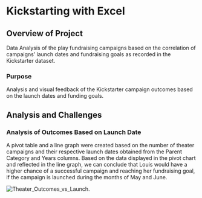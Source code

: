 # Kickstarting with Excel

## Overview of Project

Data Analysis of the play fundraising campaigns based on the correlation of campaigns’ launch dates and fundraising goals as recorded in the Kickstarter dataset.  

### Purpose

Analysis and visual feedback of the Kickstarter campaign outcomes based on the launch dates and funding goals.

## Analysis and Challenges

### Analysis of Outcomes Based on Launch Date

A pivot table and a line graph were created based on the number of theater campaigns and their respective launch dates obtained from the Parent Category and Years columns. Based on the data displayed in the pivot chart and reflected in the line graph, we can conclude that Louis would have a higher chance of a successful campaign and reaching her fundraising goal, if the campaign is launched during the months of May and June. 

![Theater_Outcomes_vs_Launch](path/to/Theater_Outcomes_vs_Launch.png).

